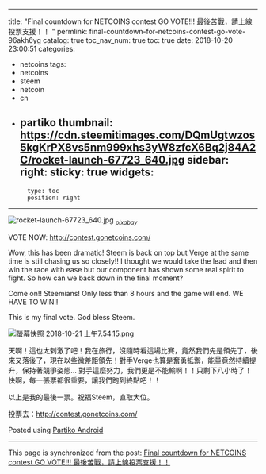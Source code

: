 
---
title: "Final countdown for NETCOINS contest GO VOTE!!! 最後苦戰，請上線投票支援！！  "
permlink: final-countdown-for-netcoins-contest-go-vote-96akh6yg
catalog: true
toc_nav_num: true
toc: true
date: 2018-10-20 23:00:51
categories:
- netcoins
tags:
- netcoins
- steem
- netcoin
- cn
- partiko
thumbnail: https://cdn.steemitimages.com/DQmUgtwzos5kgKrPX8vs5nm999xhs3yW8zfcX6Bq2j84A2C/rocket-launch-67723_640.jpg
sidebar:
    right:
        sticky: true
widgets:
    -
        type: toc
        position: right
---


![rocket-launch-67723_640.jpg](https://cdn.steemitimages.com/DQmUgtwzos5kgKrPX8vs5nm999xhs3yW8zfcX6Bq2j84A2C/rocket-launch-67723_640.jpg)
<sub>*pixabay*</sub>

VOTE NOW: http://contest.gonetcoins.com/

Wow, this has been dramatic! Steem is back on top but Verge at the same time is still chasing us so closely!! I thought we would take the lead and then win the race with ease but our component has shown some real spirit to fight. So how can we back down in the final moment?

Come on!! Steemians! Only less than 8 hours and the game will end. WE HAVE TO WIN!!

This is my final vote. God bless Steem.

![螢幕快照 2018-10-21 上午7.54.15.png](https://cdn.steemitimages.com/DQmXGHRW3L34HKunWCWmgULxjAg6gVDhPunE2mxfU22iYjw/%E8%9E%A2%E5%B9%95%E5%BF%AB%E7%85%A7%202018-10-21%20%E4%B8%8A%E5%8D%887.54.15.png)

天啊！這也太刺激了吧！我在旅行，沒隨時看這場比賽，竟然我們先是領先了，後來又落後了，現在以些微差距領先！對手Verge也算是奮勇抵禦，能量竟然持續提升，保持著競爭姿態... 對手這麼努力，我們更是不能輸啊！！只剩下八小時了！快啊，每一張票都很重要，讓我們跑到終點吧！！

以上是我的最後一票。祝福Steem，直取大位。

投票去：http://contest.gonetcoins.com/

Posted using [Partiko Android](https://steemit.com/@partiko-android)

- - -

This page is synchronized from the post: [Final countdown for NETCOINS contest GO VOTE!!! 最後苦戰，請上線投票支援！！  ](https://steemit.com/@deanliu/final-countdown-for-netcoins-contest-go-vote-96akh6yg)
